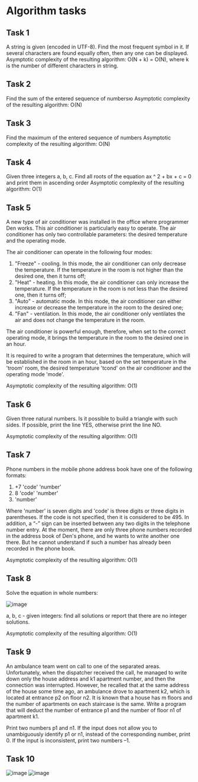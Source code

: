 # Algorithm tasks #

## Task 1 #

A string is given (encoded in UTF-8). Find the most frequent symbol in it. If several characters are found equally often, then any one can be displayed.
Asymptotic complexity of the resulting algorithm: O(N + k) = O(N), where k is the number of different characters in string.

## Task 2 #

Find the sum of the entered sequence of numbersю
Asymptotic complexity of the resulting algorithm: O(N)

## Task 3 #

Find the maximum of the entered sequence of numbers
Asymptotic complexity of the resulting algorithm: O(N)

## Task 4 #

Given three integers a, b, c. Find all roots of the equation ax ^ 2 + bx + c = 0 and print them in ascending order
Asymptotic complexity of the resulting algorithm: O(1)

## Task 5 #

A new type of air conditioner was installed in the office where programmer Den works. This air conditioner is particularly easy to operate. The air conditioner has only two controllable parameters: the desired temperature and the operating mode.

The air conditioner can operate in the following four modes:
1. "Freeze" - cooling. In this mode, the air conditioner can only decrease the temperature. If the temperature in the room is not higher than the desired one, then it turns off;
2. "Heat" - heating. In this mode, the air conditioner can only increase the temperature. If the temperature in the room is not less than the desired one, then it turns off;
3. "Auto" - automatic mode. In this mode, the air conditioner can either increase or decrease the temperature in the room to the desired one;
4. "Fan" - ventilation. In this mode, the air conditioner only ventilates the air and does not change the temperature in the room.

The air conditioner is powerful enough, therefore, when set to the correct operating mode, it brings the temperature in the room to the desired one in an hour.

It is required to write a program that determines the temperature, which will be established in the room in an hour, based on the set temperature in the 'troom' room, the desired temperature 'tcond' on the air conditioner and the operating mode 'mode'.

Asymptotic complexity of the resulting algorithm: O(1)

## Task 6 #

Given three natural numbers. Is it possible to build a triangle with such sides. If possible, print the line YES, otherwise print the line NO.

Asymptotic complexity of the resulting algorithm: O(1)

## Task 7 #

Phone numbers in the mobile phone address book have one of the following formats:
1. +7 'code' 'number'
2. 8 'code' 'number'
3. 'number'

Where 'number' is seven digits and 'code' is three digits or three digits in parentheses. If the code is not specified, then it is considered to be 495. In addition, a “-” sign can be inserted between any two digits in the telephone number entry.
At the moment, there are only three phone numbers recorded in the address book of Den's phone, and he wants to write another one there. But he cannot understand if such a number has already been recorded in the phone book.

Asymptotic complexity of the resulting algorithm: O(1)

## Task 8 #

Solve the equation in whole numbers:

![image](https://user-images.githubusercontent.com/75897943/129964476-562da340-106a-41e0-80c6-4608a787b965.png)

a, b, c - given integers: find all solutions or report that there are no integer solutions.


Asymptotic complexity of the resulting algorithm: O(1)

## Task 9 #

An ambulance team went on call to one of the separated areas. Unfortunately, when the dispatcher received the call, he managed to write down only the house address and k1 apartment number, and then the connection was interrupted. However, he recalled that at the same address of the house some time ago, an ambulance drove to apartment k2, which is located at entrance p2 on floor n2. It is known that a house has m floors and the number of apartments on each staircase is the same. Write a program that will deduct the number of entrance p1 and the number of floor n1 of apartment k1.

Print two numbers p1 and n1. If the input does not allow you to unambiguously identify p1 or n1, instead of the corresponding number, print 0. If the input is inconsistent, print two numbers –1.

## Task 10 #

![image](https://user-images.githubusercontent.com/75897943/149641122-51b4a0a8-ea0e-4b7d-b571-5c3b674ada42.png)
![image](https://user-images.githubusercontent.com/75897943/149641126-e2b4d651-fa76-4844-a8ec-1035a0d49595.png)

